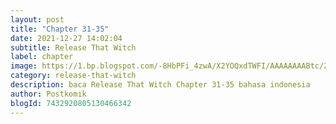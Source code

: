 ```yaml
---
layout: post 
title: "Chapter 31-35"
date: 2021-12-27 14:02:04
subtitle: Release That Witch
label: chapter
image: https://1.bp.blogspot.com/-8HbPFi_4zwA/X2YOQxdTWFI/AAAAAAAABtc/ZjC0JIX7L0U2HaOAmowwAI8VFU6UIeuVwCLcBGAsYHQ/s72-c/rtw-794747-eGILJ7Is.jpg
category: release-that-witch
description: baca Release That Witch Chapter 31-35 bahasa indonesia 
author: Postkomik
blogId: 7432920805130466342
---
```

